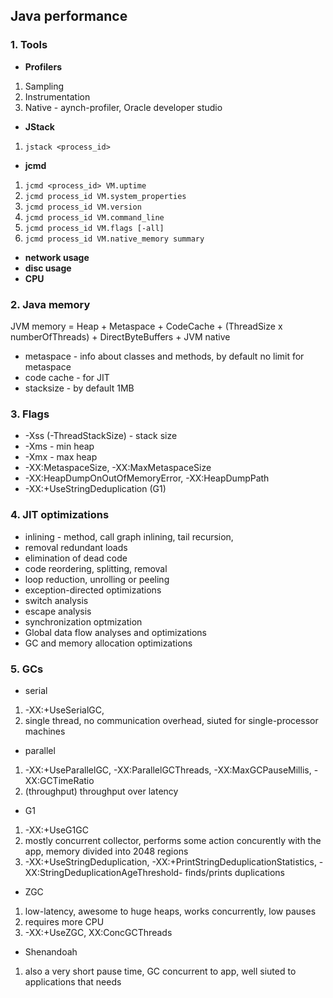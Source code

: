 ## Java performance

### 1. Tools 

- **Profilers**

1. Sampling
2. Instrumentation 
3. Native - aynch-profiler, Oracle developer studio

- **JStack**

1. `jstack <process_id>`

- **jcmd**

1. `jcmd <process_id> VM.uptime`
2. `jcmd process_id VM.system_properties`
3. `jcmd process_id VM.version`
4. `jcmd process_id VM.command_line`
5. `jcmd process_id VM.flags [-all]`
6. `jcmd process_id VM.native_memory summary`

- **network usage**
- **disc usage**
- **CPU**

### 2. Java memory 

JVM memory = Heap + Metaspace + CodeCache + (ThreadSize x numberOfThreads) + DirectByteBuffers + JVM native

- metaspace - info about classes and methods, by default no limit for metaspace
- code cache - for JIT
- stacksize - by default 1MB

### 3. Flags

- -Xss (-ThreadStackSize) - stack size
- -Xms - min heap
- -Xmx - max heap
- -XX:MetaspaceSize, -XX:MaxMetaspaceSize
- -XX:HeapDumpOnOutOfMemoryError, -XX:HeapDumpPath
- -XX:+UseStringDeduplication (G1)

### 4. JIT optimizations 

- inlining - method, call graph inlining, tail recursion, 
- removal redundant loads 
- elimination of dead code
- code reordering, splitting, removal
- loop reduction, unrolling or peeling
- exception-directed optimizations 
- switch analysis 
- escape analysis
- synchronization optmization
- Global data flow analyses and optimizations
- GC and memory allocation optimizations

### 5. GCs

- serial  
1. -XX:+UseSerialGC, 
2. single thread, no communication overhead, siuted for single-processor machines
- parallel 
1. -XX:+UseParallelGC, -XX:ParallelGCThreads, -XX:MaxGCPauseMillis, -XX:GCTimeRatio
2. (throughput) throughput over latency 
- G1
1. -XX:+UseG1GC
2. mostly concurrent collector, performs some action concurently with the app, memory divided into 2048 regions
3. -XX:+UseStringDeduplication, -XX:+PrintStringDeduplicationStatistics, -XX:StringDeduplicationAgeThreshold- finds/prints duplications
- ZGC
1. low-latency, awesome to huge heaps, works concurrently, low pauses
2. requires more CPU
2. -XX:+UseZGC, XX:ConcGCThreads
- Shenandoah
1. also a very short pause time, GC concurrent to app, well siuted to applications that needs



